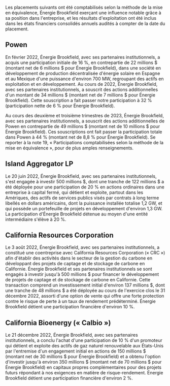 Les placements suivants ont été comptabilisés selon la méthode de la mise en équivalence, Énergie Brookfield exerçant une influence notable grâce à sa position dans l'entreprise, et les résultats d'exploitation ont été inclus dans les états financiers consolidés annuels audités à compter de la date du placement.

## Powen

En février 2022, Énergie Brookfield, avec ses partenaires institutionnels, a acquis une participation initiale de 16 %, en contrepartie de 22 millions \$ (montant net de 6 millions \$ pour Énergie Brookfield), dans une société en développement de production décentralisée d'énergie solaire en Espagne et au Mexique d'une puissance d'environ 700 MW, regroupant des actifs en exploitation et en développement. Au cours de 2022, Énergie Brookfield, avec ses partenaires institutionnels, a souscrit des actions additionnelles d'un montant de 34 millions \$ (montant net de 7 millions \$ pour Énergie Brookfield). Cette souscription a fait passer notre participation à 32 % (participation nette de 6 % pour Énergie Brookfield).

Au cours des deuxième et troisième trimestres de 2023, Énergie Brookfield, avec ses partenaires institutionnels, a souscrit des actions additionnelles de Powen en contrepartie de 49 millions \$ (montant net de 10 millions \$ pour Énergie Brookfield). Ces souscriptions ont fait passer la participation totale dans Powen à 44 % (montant net de 8,8 % pour Énergie Brookfield). Se reporter à la note 19, « Participations comptabilisées selon la méthode de la mise en équivalence », pour de plus amples renseignements.

## **Island Aggregator LP**

Le 20 juin 2022, Énergie Brookfield, avec ses partenaires institutionnels, s'est engagée à investir 500 millions \$, dont une tranche de 122 millions \$ a été déployée pour une participation de 20 % en actions ordinaires dans une entreprise à capital fermé, qui détient et exploite, partout dans les Amériques, des actifs de services publics visés par contrats à long terme libellés en dollars américains, dont la puissance installée totalise 1,2 GW, et qui possède un portefeuille de projets en développement d'environ 1,3 GW. La participation d'Énergie Brookfield détenue au moyen d'une entité intermédiaire s'élève à 20 %.

## **California Resources Corporation**

Le 3 août 2022, Énergie Brookfield, avec ses partenaires institutionnels, a constitué une coentreprise avec California Resources Corporation (« CRC ») afin d'établir des activités dans le secteur de la gestion du carbone en développant des projets de captage et de stockage de carbone en Californie. Énergie Brookfield et ses partenaires institutionnels se sont engagés à investir jusqu'à 500 millions \$ pour financer le développement de projets de captage et de stockage de carbone en Californie. Cette transaction comprend un investissement initial d'environ 137 millions \$, dont une tranche de 48 millions \$ a été déployée au cours de l'exercice clos le 31 décembre 2022, assorti d'une option de vente qui offre une forte protection contre le risque de perte à un taux de rendement prédéterminé. Énergie Brookfield détient une participation financière d'environ 10 %.

## California Bioenergy (« Calbio »)

Le 21 décembre 2022, Énergie Brookfield, avec ses partenaires institutionnels, a conclu l'achat d'une participation de 10 % d'un promoteur qui détient et exploite des actifs de gaz naturel renouvelable aux États-Unis par l'entremise d'un engagement initial en actions de 150 millions \$ (montant net de 30 millions \$ pour Énergie Brookfield) et a obtenu l'option d'investir jusqu'à environ 350 millions \$ (montant net de 70 millions \$ pour Énergie Brookfield) en capitaux propres complémentaires pour des projets futurs répondant à nos exigences en matière de risque-rendement. Énergie Brookfield détient une participation financière d'environ 2 %.